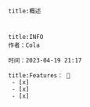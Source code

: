 
```ad-summary
title:概述

```

#

```ad-tip
title:INFO
作者：Cola

时间：2023-04-19 21:17 
```

```ad-todo
title:Features： 🐔
 - [x] 
 - [x] 
 - [x] 
```

## 

